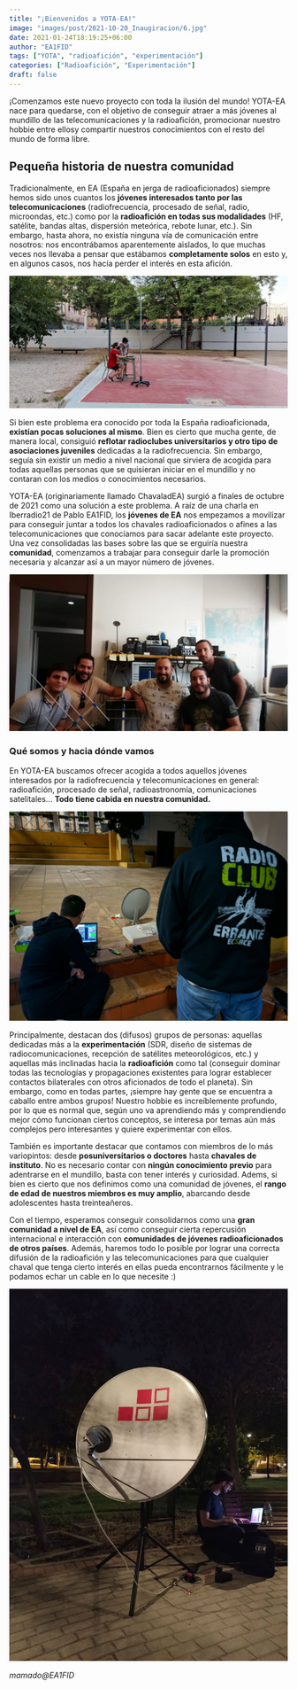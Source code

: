 ```yaml
---
title: "¡Bienvenidos a YOTA-EA!"
image: "images/post/2021-10-20_Inaugiracion/6.jpg"
date: 2021-01-24T18:19:25+06:00
author: "EA1FID"
tags: ["YOTA", "radioafición", "experimentación"]
categories: ["Radioafición", "Experimentación"]
draft: false
---
```


¡Comenzamos este nuevo proyecto con toda la ilusión del mundo! YOTA-EA nace para quedarse, con el objetivo de conseguir atraer a más jóvenes al mundillo de las telecomunicaciones y la radioafición, promocionar nuestro hobbie entre ellosy compartir nuestros conocimientos con el resto del mundo de forma libre.



## Pequeña historia de nuestra comunidad


Tradicionalmente, en EA (España en jerga de radioaficionados) siempre hemos sido unos cuantos los **jóvenes interesados tanto por las telecomunicaciones** (radiofrecuencia, procesado de señal, radio, microondas, etc.) como por la **radioafición en todas sus modalidades** (HF, satélite, bandas altas, dispersión meteórica, rebote lunar, etc.). Sin embargo, hasta ahora, no existía ninguna vía de comunicación entre nosotros: nos encontrábamos aparentemente aislados, lo que muchas veces nos llevaba a pensar que estábamos **completamente solos** en esto y, en algunos casos, nos hacía perder el interés en esta afición. 

![ops](/images/post/2021-10-20_Inaugiracion/3.jpg)

Si bien este problema era conocido por toda la España radioaficionada, **existían pocas soluciones al mismo**. Bien es cierto que mucha gente, de manera local, consiguió **reflotar radioclubes universitarios y otro tipo de asociaciones juveniles** dedicadas a la radiofrecuencia. Sin embargo, seguía sin existir un medio a nivel nacional que sirviera de acogida para todas aquellas personas que se quisieran iniciar en el mundillo y no contaran con los medios o conocimientos necesarios.

YOTA-EA (originariamente llamado ChavaladEA) surgió a finales de octubre de 2021 como una solución a este problema. A raíz de una charla en Iberradio21 de Pablo EA1FID, los **jóvenes de EA** nos empezamos a movilizar para conseguir juntar a todos los chavales radioaficionados o afines a las telecomunicaciones que conocíamos para sacar adelante este proyecto. Una vez consolidadas las bases sobre las que se erguiría nuestra **comunidad**, comenzamos a trabajar para conseguir darle la promoción necesaria y alcanzar así a un mayor número de jóvenes.

![ops](/images/post/2021-10-20_Inaugiracion/5.jpg)

### Qué somos y hacia dónde vamos

En YOTA-EA buscamos ofrecer acogida a todos aquellos jóvenes interesados por la radiofrecuencia y telecomunicaciones en general: radioafición, procesado de señal, radioastronomía, comunicaciones satelitales... **Todo tiene cabida en nuestra comunidad.**

![ops](/images/post/2021-10-20_Inaugiracion/1.jpg)

Principalmente, destacan dos (difusos) grupos de personas: aquellas dedicadas más a la **experimentación** (SDR, diseño de sistemas de radiocomunicaciones, recepción de satélites meteorológicos, etc.) y aquellas más inclinadas hacia la **radioafición** como tal (conseguir dominar todas las tecnologías y propagaciones existentes para lograr establecer contactos bilaterales con otros aficionados de todo el planeta). Sin embargo, como en todas partes, ¡siempre hay gente que se encuentra a caballo entre ambos grupos! Nuestro hobbie es increíblemente profundo, por lo que es normal que, según uno va aprendiendo más y comprendiendo mejor cómo funcionan ciertos conceptos, se interesa por temas aún más complejos pero interesantes y quiere experimentar con ellos. 

También es importante destacar que contamos con miembros de lo más variopintos: desde **posuniversitarios o doctores** hasta **chavales de instituto**. No es necesario contar con **ningún conocimiento previo** para adentrarse en el mundillo, basta con tener interés y curiosidad. Adems, si bien es cierto que nos definimos como una comunidad de jóvenes, el **rango de edad de nuestros miembros es muy amplio**, abarcando desde adolescentes hasta treinteañeros. 

Con el tiempo, esperamos conseguir consolidarnos como una **gran comunidad a nivel de EA**, así como conseguir cierta repercusión internacional e interacción con **comunidades de jóvenes radioaficionados de otros países**. Además, haremos todo lo posible por lograr una correcta difusión de la radioafición y las telecomunicaciones para que cualquier chaval que tenga cierto interés en ellas pueda encontrarnos fácilmente y le podamos echar un cable en lo que necesite :)

![ops](/images/post/2021-10-20_Inaugiracion/7.jpg)

*mamado@EA1FID*
